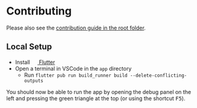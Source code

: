 # Contributing

Please also see the [contribution guide in the root folder](../CONTRIBUTING.md).

## Local Setup

- Install [<img src="https://user-images.githubusercontent.com/82543715/142913349-54aafb75-8938-4299-b308-ecd2c4a226e7.png" width="16" height="16"> Flutter](https://flutter.dev/docs/get-started/install)
- Open a terminal in VSCode in the `app` directory
  - Run `flutter pub run build_runner build --delete-conflicting-outputs`

You should now be able to run the app by opening the debug panel on the left and pressing the green triangle at the top (or using the shortcut <kbd>F5</kbd>).
